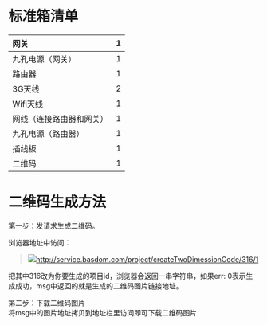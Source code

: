 # **标准箱清单**

| 网关 | 1 |
| :--- | :--- |
| 九孔电源（网关） | 1 |
| 路由器 | 1 |
| 3G天线 | 2 |
| Wifi天线 | 1 |
| 网线（连接路由器和网关） | 1 |
| 九孔电源（路由器） | 1 |
| 插线板 | 1 |
| 二维码 | 1 |

# 二维码生成方法

第一步：发请求生成二维码。

浏览器地址中访问：

> ![](file:///C:\Users\golding\AppData\Roaming\Tencent\QQ\Temp\%W@GJ$ACOF%28TYDYECOKVDYB.png)http://service.basdom.com/project/createTwoDimessionCode/316/1

  
把其中316改为你要生成的项目id，浏览器会返回一串字符串，如果err: 0表示生成成功，msg中返回的就是生成的二维码图片链接地址。

第二步：下载二维码图片  
将msg中的图片地址拷贝到地址栏里访问即可下载二维码图片



